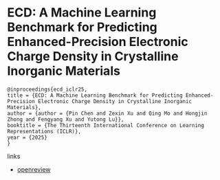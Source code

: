 # ECD: A Machine Learning Benchmark for Predicting Enhanced-Precision Electronic Charge Density in Crystalline Inorganic Materials

```
@inproceedings{ecd_iclr25,
title = {ECD: A Machine Learning Benchmark for Predicting Enhanced-Precision Electronic Charge Density in Crystalline Inorganic Materials},
author = {author = {Pin Chen and Zexin Xu and Qing Mo and Hongjin Zhong and Fengyang Xu and Yutong Lu}},
booktitle = {The Thirteenth International Conference on Learning Representations (ICLR)},
year = {2025}
}
```

links
- [openreview](https://openreview.net/forum?id=SBCMNc3Mq3)
